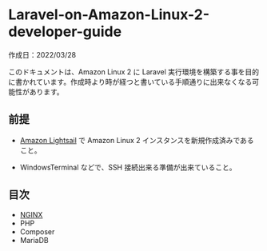 # Laravel-on-Amazon-Linux-2-developer-guide<a name="Laravel-on-Amazon-Linux-2-developer-guide"></a>

作成日：2022/03/28<br>

このドキュメントは、Amazon Linux 2 に Laravel 実行環境を構築する事を目的に書かれています。作成時より時が経つと書いている手順通りに出来なくなる可能性があります。

## 前提

+ [Amazon Lightsail](https://lightsail.aws.amazon.com/)
で Amazon Linux 2 インスタンスを新規作成済みであること。<br>

+ WindowsTerminal などで、SSH 接続出来る準備が出来ていること。


## 目次
+ [NGINX](NGINX-on-Amazon-Linux-2-developer-guide)
+ PHP
+ Composer
+ MariaDB



